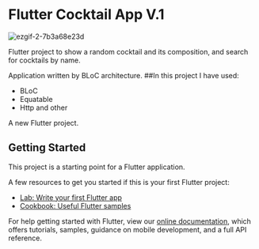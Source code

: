 # Flutter Cocktail App V.1

![ezgif-2-7b3a68e23d](https://user-images.githubusercontent.com/67923348/153933383-4a88d54a-7b87-4f19-b164-caea5c063125.gif)

Flutter project to show a random cocktail and its composition, and search for cocktails by name.

Application written by BLoC architecture. 
##In this project I have used: 
- BLoC
- Equatable
- Http and other

A new Flutter project.

## Getting Started

This project is a starting point for a Flutter application.

A few resources to get you started if this is your first Flutter project:

- [Lab: Write your first Flutter app](https://flutter.dev/docs/get-started/codelab)
- [Cookbook: Useful Flutter samples](https://flutter.dev/docs/cookbook)

For help getting started with Flutter, view our
[online documentation](https://flutter.dev/docs), which offers tutorials,
samples, guidance on mobile development, and a full API reference.
